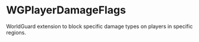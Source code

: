 WGPlayerDamageFlags
============

WorldGuard extension to block specific damage types on players in specific regions.
